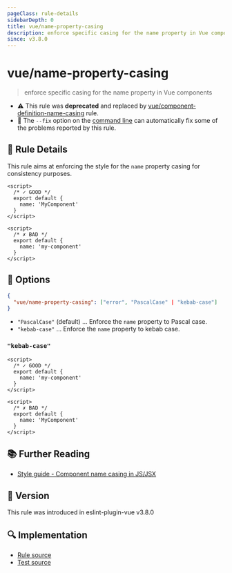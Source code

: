 ```yaml
---
pageClass: rule-details
sidebarDepth: 0
title: vue/name-property-casing
description: enforce specific casing for the name property in Vue components
since: v3.8.0
---
```

# vue/name-property-casing

> enforce specific casing for the name property in Vue components

- :warning: This rule was **deprecated** and replaced by [vue/component-definition-name-casing](component-definition-name-casing.md) rule.
- :wrench: The `--fix` option on the [command line](https://eslint.org/docs/user-guide/command-line-interface#fixing-problems) can automatically fix some of the problems reported by this rule.

## :book: Rule Details

This rule aims at enforcing the style for the `name` property casing for consistency purposes.

<eslint-code-block fix :rules="{'vue/name-property-casing': ['error']}">

```vue
<script>
  /* ✓ GOOD */
  export default {
    name: 'MyComponent'
  }
</script>
```

</eslint-code-block>

<eslint-code-block fix :rules="{'vue/name-property-casing': ['error']}">

```vue
<script>
  /* ✗ BAD */
  export default {
    name: 'my-component'
  }
</script>
```

</eslint-code-block>

## :wrench: Options

```json
{
  "vue/name-property-casing": ["error", "PascalCase" | "kebab-case"]
}
```

- `"PascalCase"` (default) ... Enforce the `name` property to Pascal case.
- `"kebab-case"` ... Enforce the `name` property to kebab case.

### `"kebab-case"`

<eslint-code-block fix :rules="{'vue/name-property-casing': ['error', 'kebab-case']}">

```vue
<script>
  /* ✓ GOOD */
  export default {
    name: 'my-component'
  }
</script>
```

</eslint-code-block>

<eslint-code-block fix :rules="{'vue/name-property-casing': ['error', 'kebab-case']}">

```vue
<script>
  /* ✗ BAD */
  export default {
    name: 'MyComponent'
  }
</script>
```

</eslint-code-block>

## :books: Further Reading

- [Style guide - Component name casing in JS/JSX](https://vuejs.org/style-guide/rules-strongly-recommended.html#component-name-casing-in-js-jsx)

## :rocket: Version

This rule was introduced in eslint-plugin-vue v3.8.0

## :mag: Implementation

- [Rule source](https://github.com/vuejs/eslint-plugin-vue/blob/master/lib/rules/name-property-casing.js)
- [Test source](https://github.com/vuejs/eslint-plugin-vue/blob/master/tests/lib/rules/name-property-casing.js)
